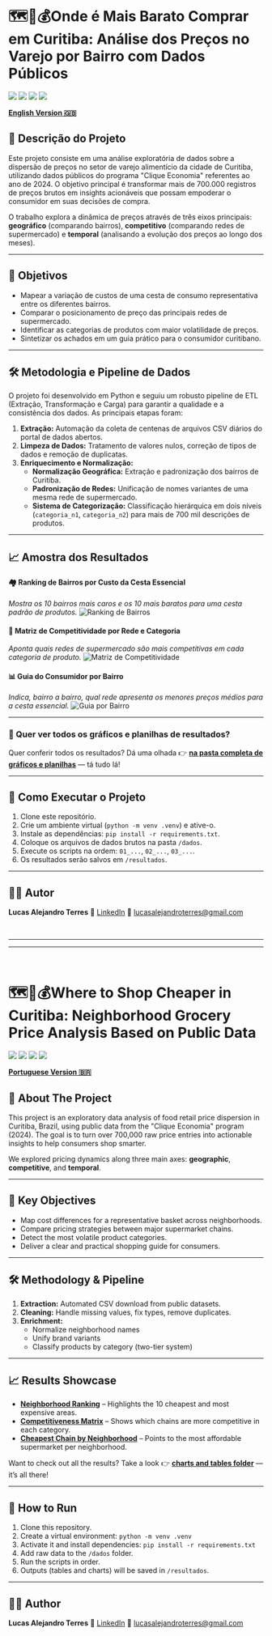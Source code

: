 # 🗺️🛒💰Onde é Mais Barato Comprar em Curitiba: Análise dos Preços no Varejo por Bairro com Dados Públicos

[<img src="https://img.shields.io/badge/Python-3.11-3776AB?style=for-the-badge&logo=python&logoColor=white" />](https://www.python.org/)
[<img src="https://img.shields.io/badge/Pandas-1.5-150458?style=for-the-badge&logo=pandas&logoColor=white" />](https://pandas.pydata.org/)
[<img src="https://img.shields.io/badge/Matplotlib-3.7-891845?style=for-the-badge&logo=matplotlib&logoColor=white" />](https://matplotlib.org/)
[<img src="https://img.shields.io/badge/Seaborn-0.12-09435b?style=for-the-badge&logo=seaborn&logoColor=white" />](https://seaborn.pydata.org/)

[**English Version 🇬🇧**](#where-to-shop-cheaper-in-curitiba-neighborhood-grocery-price-analysis-based-on-public-data)

## 📖 Descrição do Projeto

Este projeto consiste em uma análise exploratória de dados sobre a dispersão de preços no setor de varejo alimentício da cidade de Curitiba, utilizando dados públicos do programa "Clique Economia" referentes ao ano de 2024. O objetivo principal é transformar mais de 700.000 registros de preços brutos em insights acionáveis que possam empoderar o consumidor em suas decisões de compra.

O trabalho explora a dinâmica de preços através de três eixos principais: **geográfico** (comparando bairros), **competitivo** (comparando redes de supermercado) e **temporal** (analisando a evolução dos preços ao longo dos meses).

---

## 🎯 Objetivos

* Mapear a variação de custos de uma cesta de consumo representativa entre os diferentes bairros.
* Comparar o posicionamento de preço das principais redes de supermercado.
* Identificar as categorias de produtos com maior volatilidade de preços.
* Sintetizar os achados em um guia prático para o consumidor curitibano.

---

## 🛠️ Metodologia e Pipeline de Dados

O projeto foi desenvolvido em Python e seguiu um robusto pipeline de ETL (Extração, Transformação e Carga) para garantir a qualidade e a consistência dos dados. As principais etapas foram:
1.  **Extração:** Automação da coleta de centenas de arquivos CSV diários do portal de dados abertos.
2.  **Limpeza de Dados:** Tratamento de valores nulos, correção de tipos de dados e remoção de duplicatas.
3.  **Enriquecimento e Normalização:**
    * **Normalização Geográfica:** Extração e padronização dos bairros de Curitiba.
    * **Padronização de Redes:** Unificação de nomes variantes de uma mesma rede de supermercado.
    * **Sistema de Categorização:** Classificação hierárquica em dois níveis (`categoria_n1`, `categoria_n2`) para mais de 700 mil descrições de produtos.

---

## 📈 Amostra dos Resultados

#### 🏘️ Ranking de Bairros por Custo da Cesta Essencial
*Mostra os 10 bairros mais caros e os 10 mais baratos para uma cesta padrão de produtos.*
![Ranking de Bairros](resultados/graficos/1_grafico_ranking_bairros.png)

#### 🏬 Matriz de Competitividade por Rede e Categoria
*Aponta quais redes de supermercado são mais competitivas em cada categoria de produto.*
![Matriz de Competitividade](resultados/graficos/3_grafico_matriz_competitividade.png)

#### 📊 Guia do Consumidor por Bairro
*Indica, bairro a bairro, qual rede apresenta os menores preços médios para a cesta essencial.*
![Guia por Bairro](resultados/graficos/Ranking_RedesMaisBaratas_Bairro.png)

---

### 📂 Quer ver todos os gráficos e planilhas de resultados?

Quer conferir todos os resultados? Dá uma olhada 👉 [**na pasta completa de gráficos e planilhas**](resultados/) — tá tudo lá!

---

## 🚀 Como Executar o Projeto

1.  Clone este repositório.
2.  Crie um ambiente virtual (`python -m venv .venv`) e ative-o.
3.  Instale as dependências: `pip install -r requirements.txt`.
4.  Coloque os arquivos de dados brutos na pasta `/dados`.
5.  Execute os scripts na ordem: `01_...`, `02_...`, `03_...`.
6.  Os resultados serão salvos em `/resultados`.

---

## 👨‍💻 Autor

**Lucas Alejandro Terres**
🔗 [LinkedIn](https://www.linkedin.com/in/lucasalejandroterres/)
📧 lucasalejandroterres@gmail.com

&nbsp;
&nbsp;

---
---

&nbsp;
&nbsp;

# 🗺️🛒💰Where to Shop Cheaper in Curitiba: Neighborhood Grocery Price Analysis Based on Public Data

[<img src="https://img.shields.io/badge/Python-3.11-3776AB?style=for-the-badge&logo=python&logoColor=white" />](https://www.python.org/)
[<img src="https://img.shields.io/badge/Pandas-1.5-150458?style=for-the-badge&logo=pandas&logoColor=white" />](https://pandas.pydata.org/)
[<img src="https://img.shields.io/badge/Matplotlib-3.7-891845?style=for-the-badge&logo=matplotlib&logoColor=white" />](https://matplotlib.org/)
[<img src="https://img.shields.io/badge/Seaborn-0.12-09435b?style=for-the-badge&logo=seaborn&logoColor=white" />](https://seaborn.pydata.org/)

[**Portuguese Version 🇧🇷**](#-onde-é-mais-barato-comprar-em-curitiba-análise-dos-preços-no-varejo-por-bairro-com-dados-públicos)

## 📖 About The Project

This project is an exploratory data analysis of food retail price dispersion in Curitiba, Brazil, using public data from the "Clique Economia" program (2024). The goal is to turn over 700,000 raw price entries into actionable insights to help consumers shop smarter.

We explored pricing dynamics along three main axes: **geographic**, **competitive**, and **temporal**.

---

## 🎯 Key Objectives

* Map cost differences for a representative basket across neighborhoods.
* Compare pricing strategies between major supermarket chains.
* Detect the most volatile product categories.
* Deliver a clear and practical shopping guide for consumers.

---

## 🛠️ Methodology & Pipeline

1.  **Extraction:** Automated CSV download from public datasets.
2.  **Cleaning:** Handle missing values, fix types, remove duplicates.
3.  **Enrichment:**
    * Normalize neighborhood names
    * Unify brand variants
    * Classify products by category (two-tier system)

---

## 📈 Results Showcase

* **[Neighborhood Ranking](resultados/graficos/1_grafico_ranking_bairros.png)** – Highlights the 10 cheapest and most expensive areas.
* **[Competitiveness Matrix](resultados/graficos/3_grafico_matriz_competitividade.png)** – Shows which chains are more competitive in each category.
* **[Cheapest Chain by Neighborhood](resultados/graficos/Ranking_RedesMaisBaratas_Bairro.png)** – Points to the most affordable supermarket per neighborhood.

Want to check out all the results? Take a look 👉 [**charts and tables folder**](resultados/) — it’s all there!

---

## 🚀 How to Run

1.  Clone this repository.
2.  Create a virtual environment: `python -m venv .venv`
3.  Activate it and install dependencies: `pip install -r requirements.txt`
4.  Add raw data to the `/dados` folder.
5.  Run the scripts in order.
6.  Outputs (tables and charts) will be saved in `/resultados`.

---

## 👨‍💻 Author

**Lucas Alejandro Terres**
🔗 [LinkedIn](https://www.linkedin.com/in/lucasalejandroterres/)
📧 lucasalejandroterres@gmail.com
